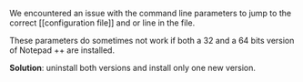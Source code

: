 We encountered an issue with the command line parameters to jump to the correct [[configuration file]] and or line in the file.

These parameters do sometimes not work if both a 32 and a 64 bits version of Notepad ++ are installed.

**Solution**: uninstall both versions and install only one new version.